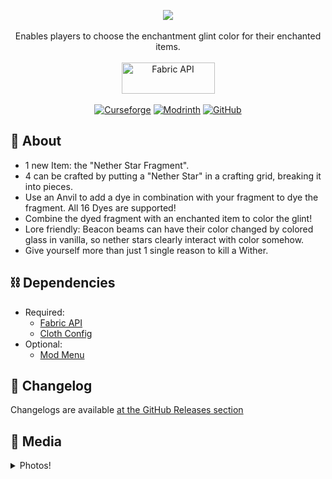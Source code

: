 <p align="center">
  <img src="https://user-images.githubusercontent.com/17690401/209374400-3c486618-81ef-4d34-bd5d-39d46fd658e0.png">
  </br></br>
  Enables players to choose the enchantment glint color for their enchanted items.
  </br></br>
  <a href="https://www.curseforge.com/minecraft/mc-mods/fabric-api"><img src="https://i.imgur.com/Ol1Tcf8.png" width="149" height="50" title="Fabric API" alt="Fabric API"></a>
  </br></br>
  <a href="https://www.curseforge.com/minecraft/mc-mods/enchant-the-rainbow"><img alt="Curseforge" src="https://cf.way2muchnoise.eu/full_559129_downloads.svg"></a> <a href="https://modrinth.com/mod/enchant-the-rainbow"><img alt="Modrinth" src="https://img.shields.io/modrinth/dt/enchant-the-rainbow?label=Modrinth%20Downloads"></a> <a href="https://github.com/Pepperoni-Jabroni/EnchantTheRainbow"><img alt="GitHub" src="https://img.shields.io/github/downloads/Pepperoni-Jabroni/EnchantTheRainbow/total?label=Downloads&logo=github"></a>
</p>

## 📖 About
- 1 new Item: the "Nether Star Fragment".
- 4 can be crafted by putting a "Nether Star" in a crafting grid, breaking it into pieces.
- Use an Anvil to add a dye in combination with your fragment to dye the fragment. All 16 Dyes are supported!
- Combine the dyed fragment with an enchanted item to color the glint!
- Lore friendly: Beacon beams can have their color changed by colored glass in vanilla, so nether stars clearly interact with color somehow.
- Give yourself more than just 1 single reason to kill a Wither.

## ⛓ Dependencies
- Required:
   - [Fabric API](https://www.curseforge.com/minecraft/mc-mods/fabric-api)
   - [Cloth Config](https://www.curseforge.com/minecraft/mc-mods/cloth-config)
- Optional:
   - [Mod Menu](https://www.curseforge.com/minecraft/mc-mods/modmenu)
   
## 📃 Changelog
Changelogs are available [at the GitHub Releases section](https://github.com/Pepperoni-Jabroni/EnchantTheRainbow/releases)

## 📸 Media
<details>
<summary> Photos! </summary>

## Overview of all 16 Colors
![2021-12-20_23 03 03](https://user-images.githubusercontent.com/17690401/146986901-1bb94711-f1e8-432a-baa7-5a255bb67df9.png)

## Look like you fell in some paint!
![2021-12-20_22 46 57](https://user-images.githubusercontent.com/17690401/146987288-58b2a62b-8d17-4090-ad52-fb0f97d5572e.png)

## Crafting a Nether Star Fragment
![2021-12-20_23 03 28](https://user-images.githubusercontent.com/17690401/146987152-c3057469-4c64-4de3-b1ac-cb3be6a1ddd9.png)

## Coloring a Nether Star Fragment
![2021-12-20_23 03 58](https://user-images.githubusercontent.com/17690401/146987166-78728f5a-a0a4-4f6d-839a-bc4dd90fa729.png)

## Coloring an Item's Glint
![2021-12-20_23 04 17](https://user-images.githubusercontent.com/17690401/146987226-fc5e3efc-cb76-4232-8371-19f7152cab54.png)

</details>
